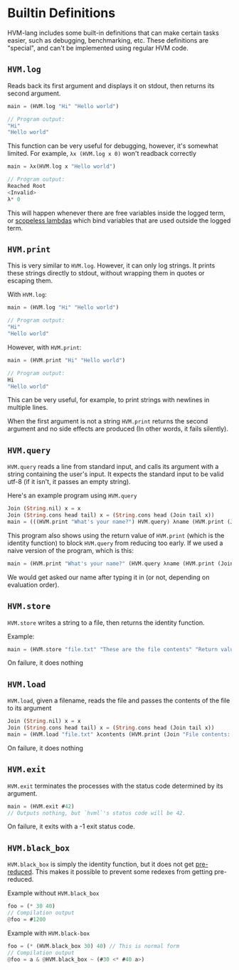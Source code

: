 # Builtin Definitions

HVM-lang includes some built-in definitions that can make certain tasks easier, such as debugging, benchmarking, etc. These definitions are "special", and can't be implemented using regular HVM code.

## `HVM.log`

Reads back its first argument and displays it on stdout, then returns its second argument. 

```rs
main = (HVM.log "Hi" "Hello world")

// Program output:
"Hi"
"Hello world"
```

This function can be very useful for debugging, however, it's somewhat limited. For example, `λx (HVM.log x 0)` won't readback correctly

```rs
main = λx(HVM.log x "Hello world")

// Program output:
Reached Root
<Invalid>
λ* 0
```

This will happen whenever there are free variables inside the logged term, or [scopeless lambdas](using-scopeless-lambdas.md) which bind variables that are used outside the logged term.

## `HVM.print`

This is very similar to `HVM.log`. However, it can only log strings. It prints these strings directly to stdout, without wrapping them in quotes or escaping them.

With `HVM.log`:
```rs
main = (HVM.log "Hi" "Hello world")

// Program output:
"Hi"
"Hello world"
```
However, with `HVM.print`:
```rs
main = (HVM.print "Hi" "Hello world")

// Program output:
Hi
"Hello world"
```

This can be very useful, for example, to print strings with newlines in multiple lines.

When the first argument is not a string `HVM.print` returns the second argument and no side effects are produced (In other words, it fails silently).


## `HVM.query`

`HVM.query` reads a line from standard input, and calls its argument with a string containing the user's input. It expects the standard input to be valid utf-8 (if it isn't, it passes an empty string).

Here's an example program using `HVM.query`
```rs
Join (String.nil) x = x
Join (String.cons head tail) x = (String.cons head (Join tail x))
main = (((HVM.print "What's your name?") HVM.query) λname (HVM.print (Join "Hi, " (Join name "!"))) *)
```
This program also shows using the return value of `HVM.print` (which is the identity function) to block `HVM.query` from reducing too early. If we used a naive version of the program, which is this:
```rs
main = (HVM.print "What's your name?" (HVM.query λname (HVM.print (Join "Hi, " (Join name "!")) *)))
```
We would get asked our name after typing it in (or not, depending on evaluation order).

## `HVM.store`

`HVM.store` writes a string to a file, then returns the identity function.

Example:

```rs
main = (HVM.store "file.txt" "These are the file contents" "Return value of the program")
```

On failure, it does nothing

## `HVM.load`

`HVM.load`, given a filename, reads the file and passes the contents of the file to its argument

```rs
Join (String.nil) x = x
Join (String.cons head tail) x = (String.cons head (Join tail x))
main = (HVM.load "file.txt" λcontents (HVM.print (Join "File contents: " contents)) "Program return value")
```

On failure, it does nothing

## `HVM.exit`

`HVM.exit` terminates the processes with the status code determined by its argument.

```rs
main = (HVM.exit #42)
// Outputs nothing, but `hvml`'s status code will be 42.
```

On failure, it exits with a -1 exit status code.

## `HVM.black_box`

`HVM.black_box` is simply the identity function, but it does not get [pre-reduced](compiler-options.md#pre-reduce). This makes it possible to prevent some redexes from getting pre-reduced. 

Example without `HVM.black_box`
```rs
foo = (* 30 40)
// Compilation output
@foo = #1200
```
Example with `HVM.black-box`

```rs
foo = (* (HVM.black_box 30) 40) // This is normal form
// Compilation output
@foo = a & @HVM.black_box ~ (#30 <* #40 a>)
```